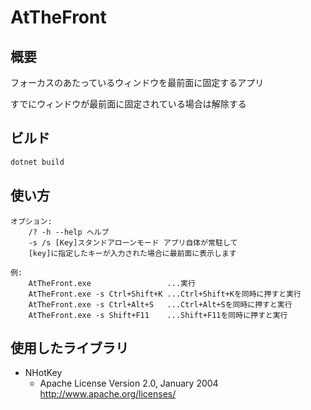 # AtTheFront

## 概要

フォーカスのあたっているウィンドウを最前面に固定するアプリ

すでにウィンドウが最前面に固定されている場合は解除する

## ビルド

```bash
dotnet build
```

## 使い方

```text
オプション:
    /? -h --help ヘルプ
    -s /s [Key]スタンドアローンモード アプリ自体が常駐して
    [key]に指定したキーが入力された場合に最前面に表示します

例:
    AtTheFront.exe                 ...実行
    AtTheFront.exe -s Ctrl+Shift+K ...Ctrl+Shift+Kを同時に押すと実行
    AtTheFront.exe -s Ctrl+Alt+S   ...Ctrl+Alt+Sを同時に押すと実行
    AtTheFront.exe -s Shift+F11    ...Shift+F11を同時に押すと実行
```

## 使用したライブラリ

* NHotKey
  * Apache License Version 2.0, January 2004 <http://www.apache.org/licenses/>
